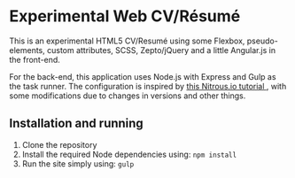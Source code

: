 # Experimental Web CV/Résumé

This is an experimental HTML5 CV/Resumé using some Flexbox, pseudo-elements, custom attributes, SCSS, Zepto/jQuery and a little Angular.js in the front-end.

For the back-end, this application uses Node.js with Express and Gulp as the task runner. The configuration is inspired by [this Nitrous.io tutorial ](http://help.nitrous.io/setting-up-gulp-with-livereload-and-sass/), with some modifications due to changes in versions and other things.

## Installation and running

1. Clone the repository
2. Install the required Node dependencies using: `npm install`
3. Run the site simply using: `gulp`